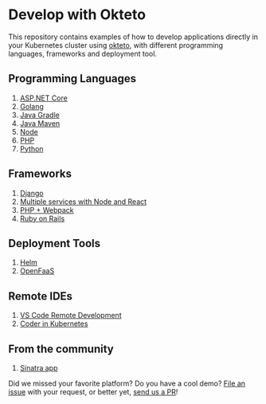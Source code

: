 # Develop with Okteto

This repository contains examples of how to develop applications directly in your Kubernetes cluster using [okteto](https://github.com/okteto/okteto), with different programming languages, frameworks and deployment tool.

## Programming Languages

1. [ASP.NET Core](https://github.com/okteto/aspnetcore-getting-started/)
1. [Golang](https://github.com/okteto/go-getting-started)
1. [Java Gradle](https://github.com/okteto/java-gradle-getting-started)
1. [Java Maven](https://github.com/okteto/java-maven-getting-started)
1. [Node](https://github.com/okteto/node-getting-started)
1. [PHP](https://github.com/okteto/php-getting-started)
1. [Python](python/README.md)

## Frameworks

1. [Django](django/README.md)
1. [Multiple services with Node and React](https://github.com/okteto/movies)
1. [PHP + Webpack](php/README.md)
1. [Ruby on Rails](ruby/README.md)

## Deployment Tools

1. [Helm](helm/README.md)
1. [OpenFaaS](https://medium.com/okteto/how-to-develop-a-serverless-app-with-openfaas-and-okteto-d85435f0eca1)

## Remote IDEs

1. [VS Code Remote Development](https://okteto.com/blog/vs-code-remote-development-in-kubernetes/)
1. [Coder in Kubernetes](coder/README.md)

## From the community

1. [Sinatra app](https://github.com/jjuarez/okteto-test)

Did we missed your favorite platform? Do you have a cool demo? [File an issue](https://github.com/okteto/samples/issues/new) with your request, or better yet, [send us a PR](https://github.com/okteto/samples/pulls)!
